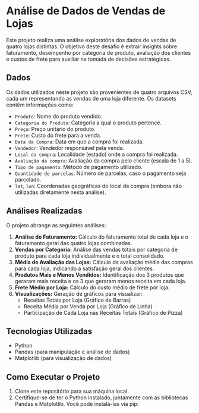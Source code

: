 # Análise de Dados de Vendas de Lojas

Este projeto realiza uma análise exploratória dos dados de vendas de quatro lojas distintas. O objetivo deste desafio é extrair insights sobre faturamento, desempenho por categoria de produto, avaliação dos clientes e custos de frete para auxiliar na tomada de decisões estratégicas.

## Dados

Os dados utilizados neste projeto são provenientes de quatro arquivos CSV, cada um representando as vendas de uma loja diferente. Os datasets contêm informações como:

- `Produto`: Nome do produto vendido.
- `Categoria do Produto`: Categoria a qual o produto pertence.
- `Preço`: Preço unitário do produto.
- `Frete`: Custo do frete para a venda.
- `Data da Compra`: Data em que a compra foi realizada.
- `Vendedor`: Vendedor responsável pela venda.
- `Local da compra`: Localidade (estado) onde a compra foi realizada.
- `Avaliação da compra`: Avaliação da compra pelo cliente (escala de 1 a 5).
- `Tipo de pagamento`: Método de pagamento utilizado.
- `Quantidade de parcelas`: Número de parcelas, caso o pagamento seja parcelado.
- `lat`, `lon`: Coordenadas geográficas do local da compra (embora não utilizadas diretamente nesta análise).

## Análises Realizadas

O projeto abrange as seguintes análises:

1.  **Análise do Faturamento:** Cálculo do faturamento total de cada loja e o faturamento geral das quatro lojas combinadas.
2.  **Vendas por Categoria:** Análise das vendas totais por categoria de produto para cada loja individualmente e o total consolidado.
3.  **Média de Avaliação das Lojas:** Cálculo da avaliação média das compras para cada loja, indicando a satisfação geral dos clientes.
4.  **Produtos Mais e Menos Vendidos:** Identificação dos 3 produtos que geraram mais receita e os 3 que geraram menos receita em cada loja.
5.  **Frete Médio por Loja:** Cálculo do custo médio de frete por loja.
6.  **Visualizações:** Geração de gráficos para visualizar:
    - Receitas Totais por Loja (Gráfico de Barras)
    - Receita Média por Venda por Loja (Gráfico de Linha)
    - Participação de Cada Loja nas Receitas Totais (Gráfico de Pizza)

## Tecnologias Utilizadas

- Python
- Pandas (para manipulação e análise de dados)
- Matplotlib (para visualização de dados)

## Como Executar o Projeto

1.  Clone este repositório para sua máquina local.
2.  Certifique-se de ter o Python instalado, juntamente com as bibliotecas Pandas e Matplotlib. Você pode instalá-las via pip:

